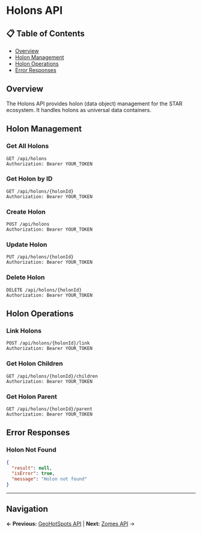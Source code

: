 # Holons API

## 📋 **Table of Contents**

- [Overview](#overview)
- [Holon Management](#holon-management)
- [Holon Operations](#holon-operations)
- [Error Responses](#error-responses)

## Overview

The Holons API provides holon (data object) management for the STAR ecosystem. It handles holons as universal data containers.

## Holon Management

### Get All Holons
```http
GET /api/holons
Authorization: Bearer YOUR_TOKEN
```

### Get Holon by ID
```http
GET /api/holons/{holonId}
Authorization: Bearer YOUR_TOKEN
```

### Create Holon
```http
POST /api/holons
Authorization: Bearer YOUR_TOKEN
```

### Update Holon
```http
PUT /api/holons/{holonId}
Authorization: Bearer YOUR_TOKEN
```

### Delete Holon
```http
DELETE /api/holons/{holonId}
Authorization: Bearer YOUR_TOKEN
```

## Holon Operations

### Link Holons
```http
POST /api/holons/{holonId}/link
Authorization: Bearer YOUR_TOKEN
```

### Get Holon Children
```http
GET /api/holons/{holonId}/children
Authorization: Bearer YOUR_TOKEN
```

### Get Holon Parent
```http
GET /api/holons/{holonId}/parent
Authorization: Bearer YOUR_TOKEN
```

## Error Responses

### Holon Not Found
```json
{
  "result": null,
  "isError": true,
  "message": "Holon not found"
}
```

---

## Navigation

**← Previous:** [GeoHotSpots API](GeoHotSpots-API.md) | **Next:** [Zomes API](Zomes-API.md) →
